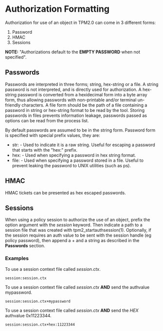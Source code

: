 # Authorization Formatting

Authorization for use of an object in TPM2.0 can come in 3 different forms:
1. Password
2. HMAC
3. Sessions

**NOTE:** "Authorizations default to the **EMPTY PASSWORD** when not specified".

## Passwords

Passwords are interpreted in three forms; string, hex-string or a file. A string password is not
interpreted, and is directly used for authorization. A hex-string password is converted from
a hexidecimal form into a byte array form, thus allowing passwords with non-printable
and/or terminal un-friendly characters.
A file form should be the path of a file containing a password in string or hex-string format to be read by the tool.
Storing passwords in files prevents information leakage, passwords passed as options can be read from the process list.

By default passwords are assumed to be in the string form. Password form is specified
with special prefix values, they are:

  * str: - Used to indicate it is a raw string. Useful for escaping a password that starts
         with the "hex:" prefix.
  * hex: - Used when specifying a password in hex string format.
  * file: - Used when specifying a password stored in a file. Useful to prevent leaking the
         password to UNIX utilities (such as ps).

## HMAC

HMAC tickets can be presented as hex escaped passwords.

## Sessions

When using a policy session to authorize the use of an object, prefix the option argument
with the *session* keyword.  Then indicate a path to a session file that was created
with tpm2_startauthsession(1). Optionally, if the session requires an auth value to be
sent with the session handle (eg policy password), then append a + and a string as described
in the **Passwords** section.

### Examples

To use a session context file called *session.ctx*.
```
session:session.ctx
```

To use a session context file called *session.ctx* **AND** send the authvalue mypassword.
```
session:session.ctx+mypassword
```

To use a session context file called *session.ctx* **AND** send the *HEX* authvalue 0x11223344.
```
session:session.ctx+hex:11223344
```